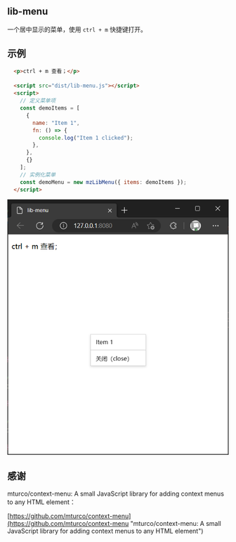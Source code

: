 ## lib-menu

一个居中显示的菜单，使用 `ctrl + m` 快捷键打开。

## 示例

```html
  <p>ctrl + m 查看；</p>

  <script src="dist/lib-menu.js"></script>
  <script>
    // 定义菜单项
    const demoItems = [
      {
        name: "Item 1",
        fn: () => {
          console.log("Item 1 clicked");
        },
      },
      {}
    ];
    // 实例化菜单
    const demoMenu = new mzLibMenu({ items: demoItems });
  </script>
```

![001.png](./doc/001.png)

## 感谢

mturco/context-menu: A small JavaScript library for adding context menus to any HTML element：

[https://github.com/mturco/context-menu](https://github.com/mturco/context-menu "mturco/context-menu: A small JavaScript library for adding context menus to any HTML element")
